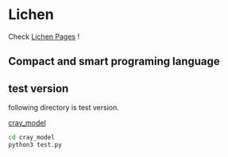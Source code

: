 # Lichen

Check [Lichen Pages](https://tom-game-project.github.io/Lichen/) !

## Compact and smart programing language

## test version

following directory is test version.

[cray_model](/clay_model/)

```bash
cd cray_model
python3 test.py
```


